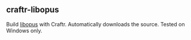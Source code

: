 ## craftr-libopus

  [libopus]: http://opus-codec.org/downloads/

Build [libopus] with Craftr. Automatically downloads the source.
Tested on Windows only.
